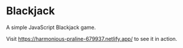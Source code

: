 # Blackjack

A simple JavaScript Blackjack game.

Visit https://harmonious-praline-679937.netlify.app/ to see it in action.
